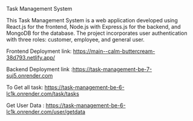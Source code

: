 Task Management System

This Task Management System is a web application developed using React.js for the frontend, Node.js with Express.js for the backend, and MongoDB for the database. The project incorporates user authentication with three roles: customer, employee, and general user.




Frontend Deployment link: https://main--calm-buttercream-38d793.netlify.app/















Backend Deployment link :https://task-management-be-7-suj5.onrender.com






To Get all task: https://task-management-be-6-lc1k.onrender.com/task/tasks




Get User Data : https://task-management-be-6-lc1k.onrender.com/user/getdata
